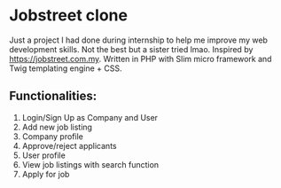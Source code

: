 # Jobstreet clone
Just a project I had done during internship to help me improve my web development skills. Not the best but a sister tried lmao.
Inspired by https://jobstreet.com.my. Written in PHP with Slim micro framework and Twig templating engine + CSS.

## Functionalities:

1. Login/Sign Up as Company and User
2. Add new job listing
3. Company profile
4. Approve/reject applicants
5. User profile
6. View job listings with search function
7. Apply for job 

